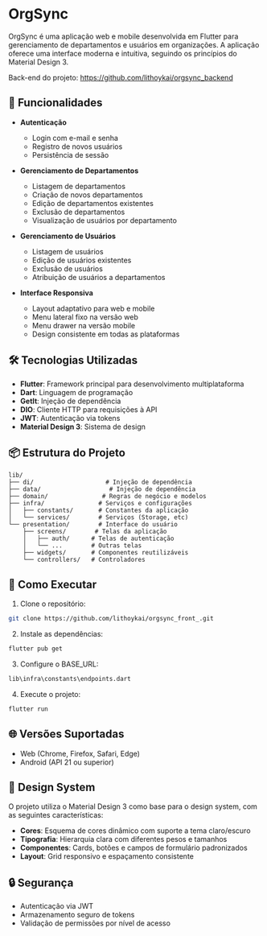# OrgSync

OrgSync é uma aplicação web e mobile desenvolvida em Flutter para gerenciamento de departamentos e usuários em organizações. A aplicação oferece uma interface moderna e intuitiva, seguindo os princípios do Material Design 3.

Back-end do projeto: https://github.com/lithoykai/orgsync_backend

## 🚀 Funcionalidades

- **Autenticação**
  - Login com e-mail e senha
  - Registro de novos usuários
  - Persistência de sessão

- **Gerenciamento de Departamentos**
  - Listagem de departamentos
  - Criação de novos departamentos
  - Edição de departamentos existentes
  - Exclusão de departamentos
  - Visualização de usuários por departamento

- **Gerenciamento de Usuários**
  - Listagem de usuários
  - Edição de usuários existentes
  - Exclusão de usuários
  - Atribuição de usuários a departamentos

- **Interface Responsiva**
  - Layout adaptativo para web e mobile
  - Menu lateral fixo na versão web
  - Menu drawer na versão mobile
  - Design consistente em todas as plataformas

## 🛠️ Tecnologias Utilizadas

- **Flutter**: Framework principal para desenvolvimento multiplataforma
- **Dart**: Linguagem de programação
- **GetIt**: Injeção de dependência
- **DIO**: Cliente HTTP para requisições à API
- **JWT**: Autenticação via tokens
- **Material Design 3**: Sistema de design

## 📦 Estrutura do Projeto

```
lib/
├── di/                    # Injeção de dependência
├── data/                   # Injeção de dependência
├── domain/               # Regras de negócio e modelos
├── infra/               # Serviços e configurações
│   ├── constants/       # Constantes da aplicação
│   └── services/        # Serviços (Storage, etc)
└── presentation/        # Interface do usuário
    ├── screens/        # Telas da aplicação
    │   ├── auth/      # Telas de autenticação
    │   └── ...        # Outras telas
    ├── widgets/       # Componentes reutilizáveis
    └── controllers/   # Controladores
```

## 🚀 Como Executar

1. Clone o repositório:
```bash
git clone https://github.com/lithoykai/orgsync_front_.git
```

2. Instale as dependências:
```bash
flutter pub get
```

3. Configure o BASE_URL:
```bash
lib\infra\constants\endpoints.dart
```

4. Execute o projeto:
```bash
flutter run
```

## 🌐 Versões Suportadas

- Web (Chrome, Firefox, Safari, Edge)
- Android (API 21 ou superior)

## 🎨 Design System

O projeto utiliza o Material Design 3 como base para o design system, com as seguintes características:

- **Cores**: Esquema de cores dinâmico com suporte a tema claro/escuro
- **Tipografia**: Hierarquia clara com diferentes pesos e tamanhos
- **Componentes**: Cards, botões e campos de formulário padronizados
- **Layout**: Grid responsivo e espaçamento consistente

## 🔒 Segurança

- Autenticação via JWT
- Armazenamento seguro de tokens
- Validação de permissões por nível de acesso
